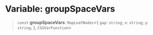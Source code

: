 # Variable: groupSpaceVars

> `const` **groupSpaceVars**: `MapLeafNodes`\<\{ `gap`: `string`; `x`: `string`; `y`: `string`; \}, `CSSVarFunction`\>
